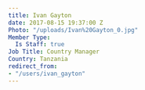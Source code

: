 ```yaml
---
title: Ivan Gayton
date: 2017-08-15 19:37:00 Z
Photo: "/uploads/Ivan%20Gayton_0.jpg"
Member Type:
  Is Staff: true
Job Title: Country Manager
Country: Tanzania
redirect_from:
- "/users/ivan_gayton"
---
```


